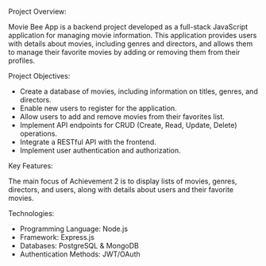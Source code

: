 Project Overview:

Movie Bee App is a backend project developed as a full-stack JavaScript application for managing movie information. This application provides users with details about movies, including genres and directors, and allows them to manage their favorite movies by adding or removing them from their profiles.

Project Objectives:
- Create a database of movies, including information on titles, genres, and directors.
- Enable new users to register for the application.
- Allow users to add and remove movies from their favorites list.
- Implement API endpoints for CRUD (Create, Read, Update, Delete) operations.
- Integrate a RESTful API with the frontend.
- Implement user authentication and authorization.

Key Features:

The main focus of Achievement 2 is to display lists of movies, genres, directors, and users, along with details about users and their favorite movies.

Technologies:
- Programming Language: Node.js
- Framework: Express.js
- Databases: PostgreSQL & MongoDB
- Authentication Methods: JWT/OAuth
